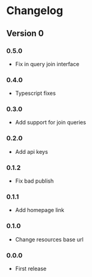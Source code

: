 # Changelog

## Version 0

### 0.5.0
- Fix in query join interface

### 0.4.0
- Typescript fixes

### 0.3.0
- Add support for join queries

### 0.2.0
- Add api keys

### 0.1.2
- Fix bad publish

### 0.1.1
- Add homepage link

### 0.1.0
- Change resources base url

### 0.0.0
- First release
